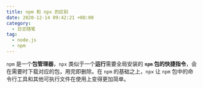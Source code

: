 ```yaml
---
title: npm 和 npx 的区别
date: 2020-12-14 09:42:21 +08:00
category:
  - 日志随笔
tag:
  - node.js
  - npm
---
```


`npm` 是一个**包管理器**，`npx` 类似于一个**运行**需要全局安装的 **`npm` 包的快捷指令**，会在需要时下载对应的包，用完即删除。在 `npm` 的基础之上，`npx` 让 `npm` 包中的命令行工具和其他可执行文件在使用上变得更加简单。
